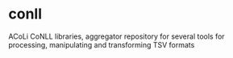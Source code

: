 # conll
ACoLi CoNLL libraries, aggregator repository for several tools for processing, manipulating and transforming TSV formats
